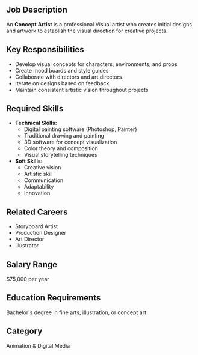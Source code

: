 ## Job Description
An **Concept Artist** is a professional Visual artist who creates initial designs and artwork to establish the visual direction for creative projects.

## Key Responsibilities
- Develop visual concepts for characters, environments, and props
- Create mood boards and style guides
- Collaborate with directors and art directors
- Iterate on designs based on feedback
- Maintain consistent artistic vision throughout projects

## Required Skills
- **Technical Skills:**
  - Digital painting software (Photoshop, Painter)
  - Traditional drawing and painting
  - 3D software for concept visualization
  - Color theory and composition
  - Visual storytelling techniques
- **Soft Skills:**
  - Creative vision
  - Artistic skill
  - Communication
  - Adaptability
  - Innovation

## Related Careers
- Storyboard Artist
- Production Designer
- Art Director
- Illustrator

## Salary Range
$75,000 per year

## Education Requirements
Bachelor's degree in fine arts, illustration, or concept art

## Category
Animation & Digital Media
